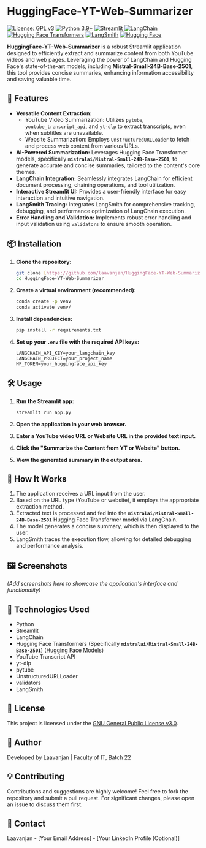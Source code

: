 # HuggingFace-YT-Web-Summarizer

[![License: GPL v3](https://img.shields.io/badge/License-GPLv3-blue.svg)](https://www.gnu.org/licenses/gpl-3.0)
[![Python 3.9+](https://img.shields.io/badge/python-3.9+-blue.svg)](https://www.python.org/downloads/release/python-390/)
[![Streamlit](https://img.shields.io/badge/Streamlit-%230078D7-blue?style=flat&logo=streamlit&logoColor=white)](https://streamlit.io/)
[![LangChain](https://img.shields.io/badge/LangChain-%232AA198-blue?style=flat&logo=langchain&logoColor=white)](https://langchain.readthedocs.io/en/latest/index.html)
[![Hugging Face Transformers](https://img.shields.io/badge/Transformers-%23FFD200-black?style=flat&logo=huggingface&logoColor=black)](https://huggingface.co/transformers/)
[![LangSmith](https://img.shields.io/badge/LangSmith-%23000000-blue?style=flat&logo=langsmith&logoColor=white)](https://smith.langchain.com/)
[![Hugging Face](https://img.shields.io/badge/%F0%9F%A4%97%20Hugging%20Face-Models-blue)](https://huggingface.co/models)

**HuggingFace-YT-Web-Summarizer** is a robust Streamlit application designed to efficiently extract and summarize content from both YouTube videos and web pages. Leveraging the power of LangChain and Hugging Face's state-of-the-art models, including **Mistral-Small-24B-Base-2501**, this tool provides concise summaries, enhancing information accessibility and saving valuable time.


## 🚀 Features

-   **Versatile Content Extraction:**
    -   YouTube Video Summarization: Utilizes `pytube`, `youtube_transcript_api`, and `yt-dlp` to extract transcripts, even when subtitles are unavailable.
    -   Website Summarization: Employs `UnstructuredURLLoader` to fetch and process web content from various URLs.
-   **AI-Powered Summarization:** Leverages Hugging Face Transformer models, specifically **`mistralai/Mistral-Small-24B-Base-2501`**, to generate accurate and concise summaries, tailored to the content's core themes.
-   **LangChain Integration:** Seamlessly integrates LangChain for efficient document processing, chaining operations, and tool utilization.
-   **Interactive Streamlit UI:** Provides a user-friendly interface for easy interaction and intuitive navigation.
-   **LangSmith Tracing:** Integrates LangSmith for comprehensive tracking, debugging, and performance optimization of LangChain execution.
-   **Error Handling and Validation:** Implements robust error handling and input validation using `validators` to ensure smooth operation.

## 📦 Installation

1.  **Clone the repository:**

    ```bash
    git clone [https://github.com/laavanjan/HuggingFace-YT-Web-Summarizer.git](https://github.com/laavanjan/HuggingFace-YT-Web-Summarizer.git)
    cd HuggingFace-YT-Web-Summarizer
    ```

2.  **Create a virtual environment (recommended):**

    ```bash
    conda create -p venv
    conda activate venv/
    ```

3.  **Install dependencies:**

    ```bash
    pip install -r requirements.txt
    ```

4.  **Set up your `.env` file with the required API keys:**

    ```
    LANGCHAIN_API_KEY=your_langchain_key
    LANGCHAIN_PROJECT=your_project_name
    HF_TOKEN=your_huggingface_api_key
    ```

## 🛠 Usage

1.  **Run the Streamlit app:**

    ```bash
    streamlit run app.py
    ```

2.  **Open the application in your web browser.**

3.  **Enter a YouTube video URL or Website URL in the provided text input.**

4.  **Click the "Summarize the Content from YT or Website" button.**

5.  **View the generated summary in the output area.**

## 🎯 How It Works

1.  The application receives a URL input from the user.
2.  Based on the URL type (YouTube or website), it employs the appropriate extraction method.
3.  Extracted text is processed and fed into the **`mistralai/Mistral-Small-24B-Base-2501`** Hugging Face Transformer model via LangChain.
4.  The model generates a concise summary, which is then displayed to the user.
5.  LangSmith traces the execution flow, allowing for detailed debugging and performance analysis.

## 🖼 Screenshots

*(Add screenshots here to showcase the application's interface and functionality)*

## 🔧 Technologies Used

-   Python
-   Streamlit
-   LangChain
-   Hugging Face Transformers (Specifically **`mistralai/Mistral-Small-24B-Base-2501`**) ([Hugging Face Models](https://huggingface.co/models))
-   YouTube Transcript API
-   yt-dlp
-   pytube
-   UnstructuredURLLoader
-   validators
-   LangSmith

## 📝 License

This project is licensed under the [GNU General Public License v3.0](https://www.gnu.org/licenses/gpl-3.0).

## 📌 Author

Developed by Laavanjan | Faculty of IT, Batch 22

## 💡 Contributing

Contributions and suggestions are highly welcome! Feel free to fork the repository and submit a pull request. For significant changes, please open an issue to discuss them first.

## 📧 Contact

Laavanjan - [Your Email Address] - [Your LinkedIn Profile (Optional)]
